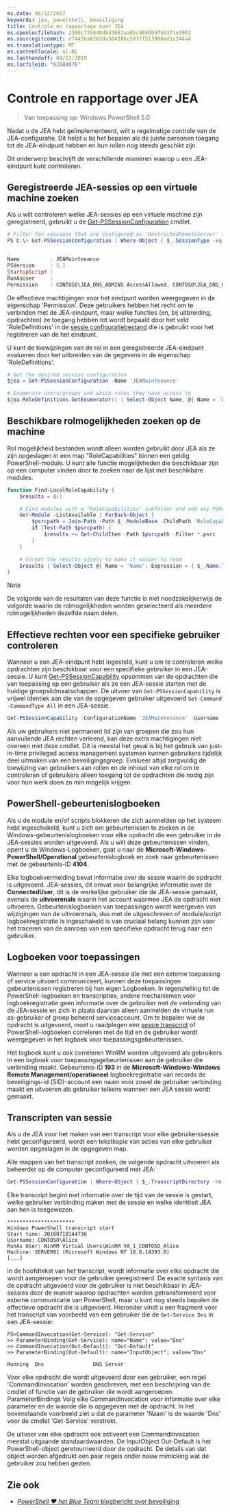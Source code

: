 ```yaml
---
ms.date: 06/12/2017
keywords: jea, powershell, beveiliging
title: Controle en rapportage over JEA
ms.openlocfilehash: 2388c735840d8d3683aa8bc9869b9fb0371e5902
ms.sourcegitcommit: e7445ba8203da304286c591ff513900ad1c244a4
ms.translationtype: MT
ms.contentlocale: nl-NL
ms.lasthandoff: 04/23/2019
ms.locfileid: "62084076"
---
```

# <a name="auditing-and-reporting-on-jea"></a>Controle en rapportage over JEA

> Van toepassing op: Windows PowerShell 5.0

Nadat u de JEA hebt geïmplementeerd, wilt u regelmatige controle van de JEA-configuratie.
Dit helpt u bij het bepalen als de juiste personen toegang tot de JEA-eindpunt hebben en hun rollen nog steeds geschikt zijn.

Dit onderwerp beschrijft de verschillende manieren waarop u een JEA-eindpunt kunt controleren.

## <a name="find-registered-jea-sessions-on-a-machine"></a>Geregistreerde JEA-sessies op een virtuele machine zoeken

Als u wilt controleren welke JEA-sessies op een virtuele machine zijn geregistreerd, gebruikt u de [Get-PSSessionConfiguration](https://msdn.microsoft.com/powershell/reference/5.1/microsoft.powershell.core/get-pssessionconfiguration) cmdlet.

```powershell
# Filter for sessions that are configured as 'RestrictedRemoteServer' to find JEA-like session configurations
PS C:\> Get-PSSessionConfiguration | Where-Object { $_.SessionType -eq 'RestrictedRemoteServer' }


Name          : JEAMaintenance
PSVersion     : 5.1
StartupScript :
RunAsUser     :
Permission    : CONTOSO\JEA_DNS_ADMINS AccessAllowed, CONTOSO\JEA_DNS_OPERATORS AccessAllowed, CONTOSO\JEA_DNS_AUDITORS AccessAllowed
```

De effectieve machtigingen voor het eindpunt worden weergegeven in de eigenschap 'Permission'.
Deze gebruikers hebben het recht om te verbinden met de JEA-eindpunt, maar welke functies (en, bij uitbreiding, opdrachten) ze toegang hebben tot wordt bepaald door het veld 'RoleDefinitions' in de [sessie configuratiebestand](session-configurations.md) die is gebruikt voor het registreren van de het eindpunt.

U kunt de toewijzingen van de rol in een geregistreerde JEA-eindpunt evalueren door het uitbreiden van de gegevens in de eigenschap 'RoleDefinitions'.

```powershell
# Get the desired session configuration
$jea = Get-PSSessionConfiguration -Name 'JEAMaintenance'

# Enumerate users/groups and which roles they have access to
$jea.RoleDefinitions.GetEnumerator() | Select-Object Name, @{ Name = 'Role Capabilities'; Expression = { $_.Value.RoleCapabilities } }
```

## <a name="find-available-role-capabilities-on-the-machine"></a>Beschikbare rolmogelijkheden zoeken op de machine

Rol mogelijkheid bestanden wordt alleen worden gebruikt door JEA als ze zijn opgeslagen in een map "RoleCapabilities" binnen een geldig PowerShell-module.
U kunt alle functie mogelijkheden die beschikbaar zijn op een computer vinden door te zoeken naar de lijst met beschikbare modules.

```powershell
function Find-LocalRoleCapability {
    $results = @()

    # Find modules with a "RoleCapabilities" subfolder and add any PSRC files to the result set
    Get-Module -ListAvailable | ForEach-Object {
        $psrcpath = Join-Path -Path $_.ModuleBase -ChildPath 'RoleCapabilities'
        if (Test-Path $psrcpath) {
            $results += Get-ChildItem -Path $psrcpath -Filter *.psrc
        }
    }

    # Format the results nicely to make it easier to read
    $results | Select-Object @{ Name = 'Name'; Expression = { $_.Name.TrimEnd('.psrc') }}, @{ Name = 'Path'; Expression = { $_.FullName }} | Sort-Object Name
}
```

> [!NOTE]
> De volgorde van de resultaten van deze functie is niet noodzakelijkerwijs de volgorde waarin de rolmogelijkheden worden geselecteerd als meerdere rolmogelijkheden dezelfde naam delen.

## <a name="check-effective-rights-for-a-specific-user"></a>Effectieve rechten voor een specifieke gebruiker controleren

Wanneer u een JEA-eindpunt hebt ingesteld, kunt u om te controleren welke opdrachten zijn beschikbaar voor een specifieke gebruiker in een JEA-sessie.
U kunt [Get-PSSessionCapability](https://msdn.microsoft.com/powershell/reference/5.1/microsoft.powershell.core/Get-PSSessionCapability) opsommen van de opdrachten die van toepassing op een gebruiker als ze een JEA-sessie starten met de huidige groepslidmaatschappen.
De uitvoer van `Get-PSSessionCapability` is vrijwel identiek aan die van de opgegeven gebruiker uitgevoerd `Get-Command -CommandType All` in een JEA-sessie.

```powershell
Get-PSSessionCapability -ConfigurationName 'JEAMaintenance' -Username 'CONTOSO\Alice'
```

Als uw gebruikers niet permanent lid zijn van groepen die zou hun aanvullende JEA rechten verleend, kan deze extra machtigingen niet overeen met deze cmdlet.
Dit is meestal het geval is bij het gebruik van just-in-time privileged access management systemen kunnen gebruikers tijdelijk deel uitmaken van een beveiligingsgroep.
Evalueer altijd zorgvuldig de toewijzing van gebruikers aan rollen en de inhoud van elke rol om te controleren of gebruikers alleen toegang tot de opdrachten die nodig zijn voor hun werk doen zo min mogelijk krijgen.

## <a name="powershell-event-logs"></a>PowerShell-gebeurtenislogboeken

Als u de module en/of scripts blokkeren die zich aanmelden op het systeem hebt ingeschakeld, kunt u zich om gebeurtenissen te zoeken in de Windows-gebeurtenislogboeken voor elke opdracht die een gebruiker in de JEA-sessies worden uitgevoerd.
Als u wilt deze gebeurtenissen vinden, opent u de Windows-Logboeken, gaat u naar de **Microsoft-Windows-PowerShell/Operational** gebeurtenislogboek en zoek naar gebeurtenissen met de gebeurtenis-ID **4104**.

Elke logboekvermelding bevat informatie over de sessie waarin de opdracht is uitgevoerd.
JEA-sessies, dit omvat voor belangrijke informatie over de **ConnectedUser**, dit is de werkelijke gebruiker die de JEA-sessie gemaakt, evenals de **uitvoerenals** waarin het account waarmee JEA de opdracht niet uitvoeren.
Gebeurtenislogboeken van toepassingen wordt weergeven van wijzigingen van de uitvoerenals, dus met de uitgeschreven of module/script logboekregistratie is ingeschakeld is van cruciaal belang kunnen zijn voor het traceren van de aanroep van een specifieke opdracht terug naar een gebruiker.

## <a name="application-event-logs"></a>Logboeken voor toepassingen

Wanneer u een opdracht in een JEA-sessie die met een externe toepassing of service uitvoert communiceert, kunnen deze toepassingen gebeurtenissen registreren bij hun eigen Logboeken.
In tegenstelling tot de PowerShell-logboeken en transcripties, andere mechanismen voor logboekregistratie geen informatie over de gebruiker met de verbinding van de JEA-sessie en zich in plaats daarvan alleen aanmelden de virtuele run as-gebruiker of groep beheerd serviceaccount.
Om te bepalen wie de opdracht is uitgevoerd, moet u raadplegen een [sessie transcript](#session-transcripts) of PowerShell-logboeken correleren met de tijd en de gebruiker wordt weergegeven in het logboek voor toepassingsgebeurtenissen.

Het logboek kunt u ook correleren WinRM worden uitgevoerd als gebruikers in een logboek voor toepassingsgebeurtenissen aan de gebruiker die verbinding maakt.
Gebeurtenis-ID **193** in de **Microsoft-Windows-Windows Remote Management/operationeel** logboekregistratie van records de beveiligings-id (SID)-account een naam voor zowel de gebruiker verbinding maakt en uitvoeren als gebruiker telkens wanneer een JEA sessie wordt gemaakt.

## <a name="session-transcripts"></a>Transcripten van sessie

Als u de JEA voor het maken van een transcript voor elke gebruikerssessie hebt geconfigureerd, wordt een tekstkopie van acties van elke gebruiker worden opgeslagen in de opgegeven map.

Alle mappen van het transcript zoeken, de volgende opdracht uitvoeren als beheerder op de computer geconfigureerd met JEA:

```powershell
Get-PSSessionConfiguration | Where-Object { $_.TranscriptDirectory -ne $null } | Format-Table Name, TranscriptDirectory
```

Elke transcript begint met informatie over de tijd van de sessie is gestart, welke gebruiker verbinding maken met de sessie en welke identiteit JEA aan hen is toegewezen.

```
**********************
Windows PowerShell transcript start
Start time: 20160710144736
Username: CONTOSO\Alice
RunAs User: WinRM Virtual Users\WinRM VA_1_CONTOSO_Alice
Machine: SERVER01 (Microsoft Windows NT 10.0.14393.0)
[...]
```

In de hoofdtekst van het transcript, wordt informatie over elke opdracht die wordt aangeroepen voor de gebruiker geregistreerd.
De exacte syntaxis van de opdracht uitgevoerd voor de gebruiker is niet beschikbaar in JEA-sessies door de manier waarop opdrachten worden getransformeerd voor externe communicatie van PowerShell, maar u kunt nog steeds bepalen de effectieve opdracht die is uitgevoerd.
Hieronder vindt u een fragment voor het transcript van voorbeeld van een gebruiker die de `Get-Service Dns` in een JEA-sessie:

```
PS>CommandInvocation(Get-Service): "Get-Service"
>> ParameterBinding(Get-Service): name="Name"; value="Dns"
>> CommandInvocation(Out-Default): "Out-Default"
>> ParameterBinding(Out-Default): name="InputObject"; value="Dns"

Running  Dns                DNS Server
```

Voor elke opdracht die wordt uitgevoerd door een gebruiker, een regel 'CommandInvocation' worden geschreven, met een beschrijving van de cmdlet of functie van de gebruiker die wordt aangeroepen.
ParameterBindings Volg elke CommandInvocation voor informatie over elke parameter en de waarde die is opgegeven met de opdracht.
In het bovenstaande voorbeeld ziet u dat de parameter 'Naam' is de waarde 'Dns' voor de cmdlet 'Get-Service' verstrekt.

De uitvoer van elke opdracht ook activeert een CommandInvocation meestal uitgaande standaardwaarden.
De InputObject Out-Default is het PowerShell-object geretourneerd door de opdracht.
De details van dat object worden afgedrukt een paar regels onder nauw mimicking wat de gebruiker zou hebben gezien.

## <a name="see-also"></a>Zie ook

- [*PowerShell ♥ het Blue Team* blogbericht over beveiliging](https://blogs.msdn.microsoft.com/powershell/2015/06/09/powershell-the-blue-team/)
